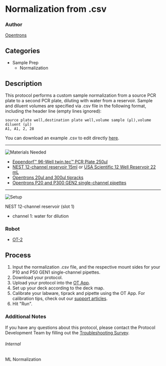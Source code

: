 # Normalization from .csv

### Author
[Opentrons](https://opentrons.com/)

## Categories
* Sample Prep
	* Normalization

## Description
This protocol performs a custom sample normalization from a source PCR plate to a second PCR plate, diluting with water from a reservoir. Sample and diluent volumes are specified via .csv file in the following format, including the header line (empty lines ignored):

```
source plate well,destination plate well,volume sample (µl),volume diluent (µl)
A1, A1, 2, 28
```

You can download an example .csv to edit directly [here](https://opentrons-protocol-library-website.s3.amazonaws.com/custom-README-images/ml-normalization/example_csv.csv).

---
![Materials Needed](https://s3.amazonaws.com/opentrons-protocol-library-website/custom-README-images/001-General+Headings/materials.png)

* [Eppendorf™ 96-Well twin.tec™ PCR Plate 250µl](https://www.fishersci.com/shop/products/eppendorf-96-well-twin-tec-pcr-plates-21/e951020389)
* [NEST 12-channel reservoir 15ml](https://shop.opentrons.com/collections/verified-labware/products/nest-12-well-reservoir-15-ml) or [USA Scientific 12 Well Reservoir 22 mL](https://www.usascientific.com/12-channel-automation-reservoir/p/1061-8150)
* [Opentrons 20µl and 300µl tipracks](https://shop.opentrons.com/collections/opentrons-tips)
* [Opentrons P20 and P300 GEN2 single-channel pipettes](https://shop.opentrons.com/collections/ot-2-pipettes/products/single-channel-electronic-pipette)

---
![Setup](https://s3.amazonaws.com/opentrons-protocol-library-website/custom-README-images/001-General+Headings/Setup.png)

NEST 12-channel reservoir (slot 1)
* channel 1: water for dilution

### Robot
* [OT-2](https://opentrons.com/ot-2)

## Process
1. Input the normalization .csv file, and the respective mount sides for your P10 and P50 GEN1 single-channel pipettes.
2. Download your protocol.
3. Upload your protocol into the [OT App](https://opentrons.com/ot-app).
4. Set up your deck according to the deck map.
5. Calibrate your labware, tiprack and pipette using the OT App. For calibration tips, check out our [support articles](https://support.opentrons.com/en/collections/1559720-guide-for-getting-started-with-the-ot-2).
6. Hit "Run".

### Additional Notes
If you have any questions about this protocol, please contact the Protocol Development Team by filling out the [Troubleshooting Survey](https://protocol-troubleshooting.paperform.co/).

###### Internal
ML Normalization
